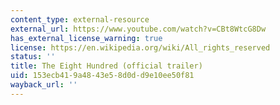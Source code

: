 ```yaml
---
content_type: external-resource
external_url: https://www.youtube.com/watch?v=CBt8WtcG8Dw
has_external_license_warning: true
license: https://en.wikipedia.org/wiki/All_rights_reserved
status: ''
title: The Eight Hundred (official trailer)
uid: 153ecb41-9a48-43e5-8d0d-d9e10ee50f81
wayback_url: ''
---
```


